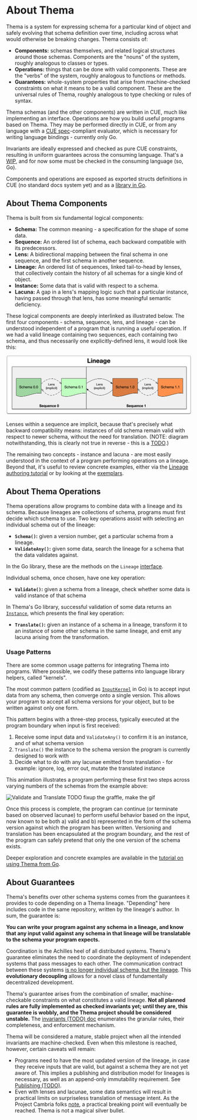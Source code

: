 # About Thema

Thema is a system for expressing schema for a particular kind of object and safely evolving that schema definition over time, including across what would otherwise be breaking changes. Thema consists of:

* **Components:** schemas themselves, and related logical structures around those schemas. Components are the "nouns" of the system, roughly analogous to classes or types.
* **Operations:** things that can be done with valid components. These are the "verbs" of the system, roughly analogous to functions or methods.
* **Guarantees:** whole-system properties that arise from machine-checked constraints on what it means to be a valid component. These are the universal rules of Thema, roughly analogous to type checking or rules of syntax.

Thema schemas (and the other components) are written in CUE, much like implementing an interface. Operations are how you build useful programs based on Thema. They may be performed directly in CUE, or from any language with a [CUE spec](https://cuelang.org/docs/references/spec)-compliant evaluator, which is necessary for writing language bindings - currently only Go.

Invariants are ideally expressed and checked as pure CUE constraints, resulting in uniform guarantees across the consuming language. That's a [WIP](invariants.md), and for now some must be checked in the consuming language (so, Go).

Components and operations are exposed as exported structs definitions in CUE (no standard docs system yet) and as a [library in Go](https://pkg.go.dev/github.com/grafana/thema).

## About Thema Components

Thema is built from six fundamental logical components:

* **Schema:** The common meaning - a specification for the shape of some data.
* **Sequence:** An ordered list of schema, each backward compatible with its predecessors.
* **Lens:** A bidirectional mapping between the final schema in one sequence, and the first schema in another sequence.
* **Lineage:** An ordered list of sequences, linked tail-to-head by lenses, that collectively contain the history of all schemas for a single kind of object.
* **Instance:** Some data that is valid with respect to a schema.
* **Lacuna:** A gap in a lens's mapping logic such that a particular instance, having passed through that lens, has some meaningful semantic deficiency.

These logical components are deeply interlinked as illustrated below. The first four components - schema, sequence, lens, and lineage - can be understood independent of a program that is running a useful operation. If we had a valid lineage containing two sequences, each containing two schema, and thus necessarily one explicitly-defined lens, it would look like this:

![Abstract Lineage](lineage-structure.png)

Lenses within a sequence are implicit, because that's precisely what backward compatibility means: instances of old schema remain valid with respect to newer schema, without the need for translation. (NOTE: diagram notwithstanding, this is clearly not true in reverse - this is a [TODO](https://github.com/grafana/thema/issues/6).)

The remaining two concepts - instance and lacuna - are most easily understood in the context of a program performing operations on a lineage. Beyond that, it's useful to review concrete examples, either via the [Lineage authoring tutorial](authoring.md) or by looking at the [exemplars](https://github.com/grafana/thema/tree/main/exemplars).

## About Thema Operations

Thema operations allow programs to combine data with a lineage and its schema. Because lineages are collections of schema, programs must first decide which schema to use. Two key operations assist with selecting an individual schema out of the lineage:

* **`Schema()`:** given a version number, get a particular schema from a lineage.
* **`ValidateAny()`:** given some data, search the lineage for a schema that the data validates against.

In the Go library, these are the methods on the `Lineage` [interface](https://pkg.go.dev/github.com/grafana/thema#Lineage).

Individual schema, once chosen, have one key operation:

* **`Validate()`:** given a schema from a lineage, check whether some data is valid instance of that schema

In Thema's Go library, successful validation of some data returns an [`Instance`](https://pkg.go.dev/github.com/grafana/thema#Instance), which presents the final key operation:

* **`Translate()`:** given an instance of a schema in a lineage, transform it to an instance of some other schema in the same lineage, and emit any lacuna arising from the transformation.

### Usage Patterns

There are some common usage patterns for integrating Thema into programs. Where possible, we codify these patterns into language library helpers, called "kernels".

The most common pattern (codified as [`InputKernel`](https://pkg.go.dev/github.com/grafana/thema/kernel#InputKernel) in Go) is to accept input data from any schema, then converge onto a single version. This allows your program to accept all schema versions for your object, but to be written against only one form.

This pattern begins with a three-step process, typically executed at the program boundary when input is first received:

1. Receive some input data and `ValidateAny()` to confirm it is an instance, and of what schema version
2. `Translate()` the instance to the schema version the program is currently designed to work with
3. Decide what to do with any lacunae emitted from translation - for example: ignore, log, error out, mutate the translated instance

This animation illustrates a program performing these first two steps across varying numbers of the schemas from the example above:

![Validate and Translate](validate-and-translate.gif) TODO fixup the graffle, make the gif

Once this process is complete, the program can continue (or terminate based on observed lacunae) to perform useful behavior based on the input, now known to be both a) valid and b) represented in the form of the schema version against which the program has been written. Versioning and translation has been encapsulated at the program boundary, and the rest of the program can safely pretend that only the one version of the schema exists.

Deeper exploration and concrete examples are available in the [tutorial on using Thema from Go](go-usage.md).

## About Guarantees

Thema's benefits over other schema systems comes from the guarantees it provides to code depending on a Thema lineage. "Depending" here includes code in the same repository, written by the lineage's author. In sum, the guarantee is:

**You can write your program against any schema in a lineage, and know that any input valid against any schema in that lineage will be translatable to the schema your program expects.**

Coordination is the Achilles heel of all distributed systems. Thema's guarantee eliminates the need to coordinate the deployment of independent systems that pass messages to each other. The communication contract between these systems [is no longer individual schema, but the lineage](https://github.com/grafana/thema/blob/main/FAQ.md#you-cant-fool-me-breaking-changes-are-breaking---how-can-they-possibly-be-made-non-breaking). This **evolutionary decoupling** allows for a novel class of fundamentally decentralized development.

Thema's guarantee arises from the combination of smaller, machine-checkable constraints on what constitutes a valid lineage. **Not all planned rules are fully implemented as checked invariants yet; until they are, this guarantee is wobbly, and the Thema project should be considered unstable.** The [invariants (TODO) doc](invariants.md) enumerates the granular rules, their completeness, and enforcement mechanism.

Thema will be considered a mature, stable project when all the intended invariants are machine-checked. Even when this milestone is reached, however, certain caveats will remain:

* Programs need to have the most updated version of the lineage, in case they receive inputs that are valid, but against a schema they are not yet aware of. This implies a publishing and distribution model for lineages is necessary, as well as an append-only immutability requirement. See [Publishing (TODO)](publishing.md).
* Even with lenses and lacunae, some data semantics will result in practical limits on surpriseless translation of message intent. As the Project Cambria folks [note](https://www.inkandswitch.com/cambria/#findings), a practical breaking point will eventually be reached. Thema is not a magical silver bullet.
